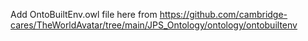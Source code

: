 Add OntoBuiltEnv.owl file here from https://github.com/cambridge-cares/TheWorldAvatar/tree/main/JPS_Ontology/ontology/ontobuiltenv